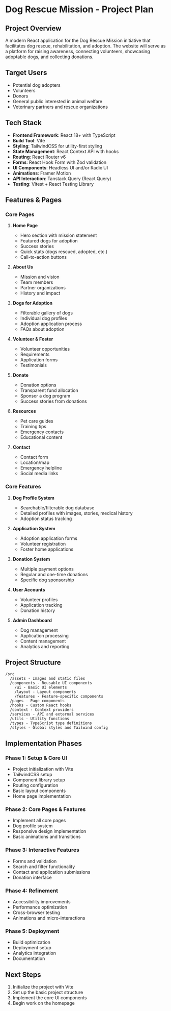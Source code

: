 # Dog Rescue Mission - Project Plan

## Project Overview
A modern React application for the Dog Rescue Mission initiative that facilitates dog rescue, rehabilitation, and adoption. The website will serve as a platform for raising awareness, connecting volunteers, showcasing adoptable dogs, and collecting donations.

## Target Users
- Potential dog adopters
- Volunteers
- Donors
- General public interested in animal welfare
- Veterinary partners and rescue organizations

## Tech Stack
- **Frontend Framework**: React 18+ with TypeScript
- **Build Tool**: Vite
- **Styling**: TailwindCSS for utility-first styling
- **State Management**: React Context API with hooks
- **Routing**: React Router v6
- **Forms**: React Hook Form with Zod validation
- **UI Components**: Headless UI and/or Radix UI
- **Animations**: Framer Motion
- **API Interaction**: Tanstack Query (React Query)
- **Testing**: Vitest + React Testing Library

## Features & Pages

### Core Pages
1. **Home Page**
   - Hero section with mission statement
   - Featured dogs for adoption
   - Success stories
   - Quick stats (dogs rescued, adopted, etc.)
   - Call-to-action buttons

2. **About Us**
   - Mission and vision
   - Team members
   - Partner organizations
   - History and impact

3. **Dogs for Adoption**
   - Filterable gallery of dogs
   - Individual dog profiles
   - Adoption application process
   - FAQs about adoption

4. **Volunteer & Foster**
   - Volunteer opportunities
   - Requirements
   - Application forms
   - Testimonials

5. **Donate**
   - Donation options
   - Transparent fund allocation
   - Sponsor a dog program
   - Success stories from donations

6. **Resources**
   - Pet care guides
   - Training tips
   - Emergency contacts
   - Educational content

7. **Contact**
   - Contact form
   - Location/map
   - Emergency helpline
   - Social media links

### Core Features
1. **Dog Profile System**
   - Searchable/filterable dog database
   - Detailed profiles with images, stories, medical history
   - Adoption status tracking

2. **Application System**
   - Adoption application forms
   - Volunteer registration
   - Foster home applications

3. **Donation System**
   - Multiple payment options
   - Regular and one-time donations
   - Specific dog sponsorship

4. **User Accounts**
   - Volunteer profiles
   - Application tracking
   - Donation history

5. **Admin Dashboard**
   - Dog management
   - Application processing
   - Content management
   - Analytics and reporting

## Project Structure
```
/src
  /assets - Images and static files
  /components - Reusable UI components
    /ui - Basic UI elements
    /layout - Layout components
    /features - Feature-specific components
  /pages - Page components
  /hooks - Custom React hooks
  /context - Context providers
  /services - API and external services
  /utils - Utility functions
  /types - TypeScript type definitions
  /styles - Global styles and Tailwind config
```

## Implementation Phases

### Phase 1: Setup & Core UI
- Project initialization with Vite
- TailwindCSS setup
- Component library setup
- Routing configuration
- Basic layout components
- Home page implementation

### Phase 2: Core Pages & Features
- Implement all core pages
- Dog profile system
- Responsive design implementation
- Basic animations and transitions

### Phase 3: Interactive Features
- Forms and validation
- Search and filter functionality
- Contact and application submissions
- Donation interface

### Phase 4: Refinement
- Accessibility improvements
- Performance optimization
- Cross-browser testing
- Animations and micro-interactions

### Phase 5: Deployment
- Build optimization
- Deployment setup
- Analytics integration
- Documentation

## Next Steps
1. Initialize the project with Vite
2. Set up the basic project structure
3. Implement the core UI components
4. Begin work on the homepage 